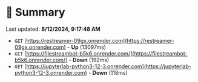 # 📖 Summary
Last updated: **8/12/2024, 9:17:48 AM**

- `GET` [https://restreamer-09gx.onrender.com](https://restreamer-09gx.onrender.com) - **Up** (13097ms)
- `GET` [https://filestreambot-b5k6.onrender.com/](https://filestreambot-b5k6.onrender.com/) - **Down** (192ms)
- `GET` [https://jupyterlab-python3-12-3.onrender.com](https://jupyterlab-python3-12-3.onrender.com) - **Down** (118ms)
